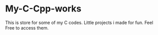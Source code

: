 # My-C-Cpp-works
This is store for some of my C codes. Little projects i made for fun. Feel Free to access them. 

